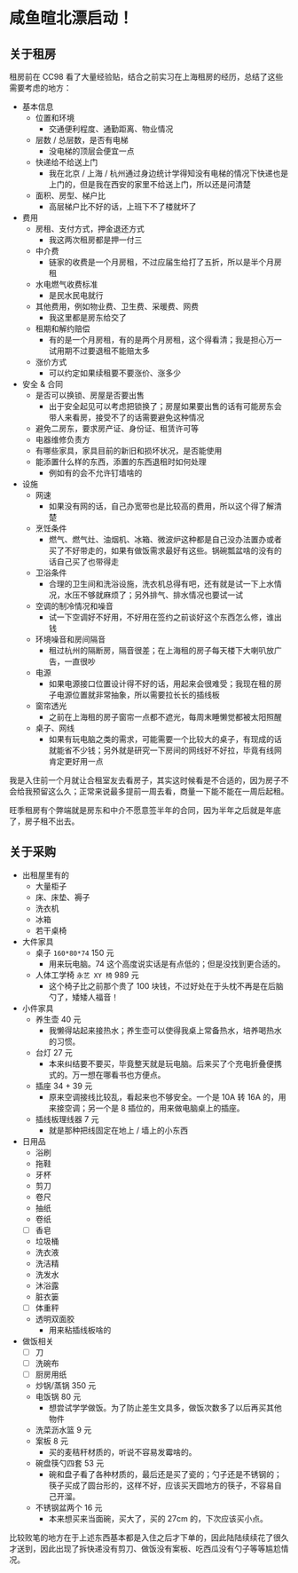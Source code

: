 # 咸鱼暄北漂启动！

## 关于租房

租房前在 CC98 看了大量经验贴，结合之前实习在上海租房的经历，总结了这些需要考虑的地方：

- 基本信息
    - 位置和环境
        - 交通便利程度、通勤距离、物业情况
    - 层数 / 总层数，是否有电梯
        - 没电梯的顶层会便宜一点
    - 快递给不给送上门
        - 我在北京 / 上海 / 杭州通过身边统计学得知没有电梯的情况下快递也是上门的，但是我在西安的家里不给送上门，所以还是问清楚
    - 面积、房型、梯户比
        - 高层梯户比不好的话，上班下不了楼就坏了
- 费用
    - 房租、支付方式，押金退还方式
        - 我这两次租房都是押一付三
    - 中介费
        - 链家的收费是一个月房租，不过应届生给打了五折，所以是半个月房租
    - 水电燃气收费标准
        - 是民水民电就行
    - 其他费用，例如物业费、卫生费、采暖费、网费
        - 我这里都是房东给交了
    - 租期和解约赔偿
        - 有的是一个月房租，有的是两个月房租，这个得看清；我是担心万一试用期不过要退租不能赔太多
    - 涨价方式
        - 可以约定如果续租要不要涨价、涨多少
- 安全 & 合同
    - 是否可以换锁、房屋是否要出售
        - 出于安全起见可以考虑把锁换了；房屋如果要出售的话有可能房东会带人来看房，接受不了的话需要避免这种情况
    - 避免二房东，要求房产证、身份证、租赁许可等
    - 电器维修负责方
    - 有哪些家具，家具目前的新旧和损坏状况，是否能使用
    - 能添置什么样的东西，添置的东西退租时如何处理
        - 例如有的会不允许钉墙啥的
- 设施
    - 网速
        - 如果没有网的话，自己办宽带也是比较高的费用，所以这个得了解清楚
    - 烹饪条件
        - 燃气、燃气灶、油烟机、冰箱、微波炉这种都是自己没办法置办或者买了不好带走的，如果有做饭需求最好有这些。锅碗瓢盆啥的没有的话自己买了也带得走
    - 卫浴条件
        - 合理的卫生间和洗浴设施，洗衣机总得有吧，还有就是试一下上水情况，水压不够就麻烦了；另外排气、排水情况也要试一试
    - 空调的制冷情况和噪音
        - 试一下空调好不好用，不好用在签约之前谈好这个东西怎么修，谁出钱
    - 环境噪音和房间隔音
        - 租过杭州的隔断房，隔音很差；在上海租的房子每天楼下大喇叭放广告，一直很吵
    - 电源
        - 如果电源接口位置设计得不好的话，用起来会很难受；我现在租的房子电源位置就非常抽象，所以需要拉长长的插线板
    - 窗帘透光
        - 之前在上海租的房子窗帘一点都不遮光，每周末睡懒觉都被太阳照醒
    - 桌子、网线
        - 如果有玩电脑之类的需求，可能需要一个比较大的桌子，有现成的话就能省不少钱；另外就是研究一下房间的网线好不好拉，毕竟有线网肯定更好用一点

我是入住前一个月就让合租室友去看房子，其实这时候看是不合适的，因为房子不会给我预留这么久；正常来说最多提前一周去看，商量一下能不能在一周后起租。

旺季租房有个弊端就是房东和中介不愿意签半年的合同，因为半年之后就是年底了，房子租不出去。

## 关于采购

- 出租屋里有的
    - 大量柜子
    - 床、床垫、褥子
    - 洗衣机
    - 冰箱
    - 若干桌椅
- 大件家具
    - 桌子 `160*80*74` 150 元
        - 用来玩电脑。74 这个高度说实话是有点低的；但是没找到更合适的。
    - 人体工学椅 `永艺 XY 椅` 989 元
        - 这个椅子比之前那个贵了 100 块钱，不过好处在于头枕不再是在后脑勺了，矮矮人福音！
- 小件家具
    - 养生壶 40 元
        - 我懒得站起来接热水；养生壶可以使得我桌上常备热水，培养喝热水的习惯。
    - 台灯 27 元
        - 本来纠结要不要买，毕竟整天就是玩电脑。后来买了个充电折叠便携式的。万一想在哪看书也方便点。
    - 插座 34 + 39 元
        - 原来空调接线比较乱，看起来也不够安全。一个是 10A 转 16A 的，用来接空调；另一个是 8 插位的，用来做电脑桌上的插座。
    - 插线板理线器 7 元
        - 就是那种把线固定在地上 / 墙上的小东西
- 日用品
    - 浴刷
    - 拖鞋
    - 牙杯
    - 剪刀
    - 卷尺
    - 抽纸
    - 卷纸
    - [ ] 香皂
    - 垃圾桶
    - 洗衣液
    - 洗洁精
    - 洗发水
    - 沐浴露
    - 脏衣篓
    - [ ] 体重秤
    - 透明双面胶
        - 用来粘插线板啥的
- 做饭相关
    - [ ] 刀
    - [ ] 洗碗布
    - [ ] 厨房用纸
    - 炒锅/蒸锅 350 元
    - 电饭锅 80 元
        - 想尝试学学做饭。为了防止差生文具多，做饭次数多了以后再买其他物件
    - 洗菜沥水篮 9 元
    - 案板 8 元
        - 买的麦秸秆材质的，听说不容易发霉啥的。
    - 碗盘筷勺四套 53 元
        - 碗和盘子看了各种材质的，最后还是买了瓷的；勺子还是不锈钢的；筷子买成了圆台形的，这样不好，应该买天圆地方的筷子，不容易自己开溜。
    - 不锈钢盆两个 16 元
        - 本来想买来当面碗，买大了，买的 27cm 的，下次应该买小点。

比较败笔的地方在于上述东西基本都是入住之后才下单的，因此陆陆续续花了很久才送到，因此出现了拆快递没有剪刀、做饭没有案板、吃西瓜没有勺子等等尴尬情况。